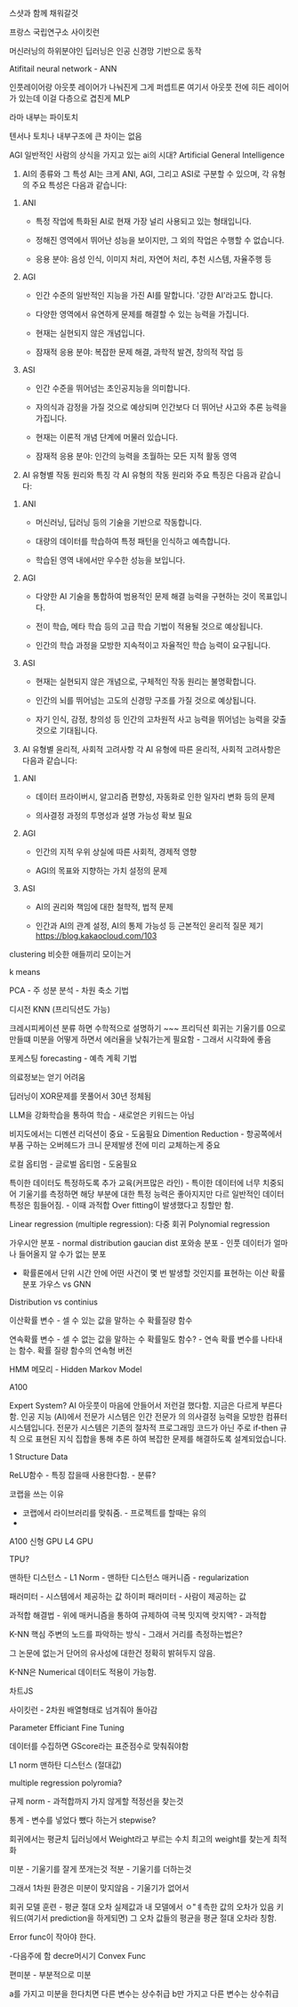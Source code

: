 스샷과 함께 채워갈것

프랑스 국립연구소 사이킷런

머신러닝의 하위분야인 딥러닝은 인공 신경망 기반으로 동작

Atifitail neural network - ANN

인풋레이어랑 아웃풋 레이어가 나눠진게 그게 퍼셉트론
여기서 아웃풋 전에 히든 레이어가 있는데 이걸 다층으로 겹친게 MLP

라마 내부는 파이토치

텐서나 토치나 내부구조에 큰 차이는 없음

AGI 일반적인 사람의 상식을 가지고 있는 ai의 시대?
Artificial General Intelligence

1. AI의 종류와 그 특성
AI는 크게 ANI, AGI, 그리고 ASI로 구분할 수 있으며, 각 유형의 주요 특성은 다음과 같습니다:

 

1) ANI

   - 특정 작업에 특화된 AI로 현재 가장 널리 사용되고 있는 형태입니다.

   - 정해진 영역에서 뛰어난 성능을 보이지만, 그 외의 작업은 수행할 수 없습니다.

   - 응용 분야: 음성 인식, 이미지 처리, 자연어 처리, 추천 시스템, 자율주행 등

 

2) AGI

   - 인간 수준의 일반적인 지능을 가진 AI를 말합니다. '강한 AI'라고도 합니다.

   - 다양한 영역에서 유연하게 문제를 해결할 수 있는 능력을 가집니다.

   - 현재는 실현되지 않은 개념입니다.

   - 잠재적 응용 분야: 복잡한 문제 해결, 과학적 발견, 창의적 작업 등

 

3) ASI

   - 인간 수준을 뛰어넘는 초인공지능을 의미합니다.

   - 자의식과 감정을 가질 것으로 예상되며 인간보다 더 뛰어난 사고와 추론 능력을 가집니다.

   - 현재는 이론적 개념 단계에 머물러 있습니다.

   - 잠재적 응용 분야: 인간의 능력을 초월하는 모든 지적 활동 영역

 

2. AI 유형별 작동 원리와 특징
각 AI 유형의 작동 원리와 주요 특징은 다음과 같습니다:

 

1) ANI

   - 머신러닝, 딥러닝 등의 기술을 기반으로 작동합니다.

   - 대량의 데이터를 학습하여 특정 패턴을 인식하고 예측합니다.

   - 학습된 영역 내에서만 우수한 성능을 보입니다.

 

2) AGI

   - 다양한 AI 기술을 통합하여 범용적인 문제 해결 능력을 구현하는 것이 목표입니다.

   - 전이 학습, 메타 학습 등의 고급 학습 기법이 적용될 것으로 예상됩니다.

   - 인간의 학습 과정을 모방한 지속적이고 자율적인 학습 능력이 요구됩니다.

 

3) ASI

   - 현재는 실현되지 않은 개념으로, 구체적인 작동 원리는 불명확합니다.

   - 인간의 뇌를 뛰어넘는 고도의 신경망 구조를 가질 것으로 예상됩니다.

   - 자기 인식, 감정, 창의성 등 인간의 고차원적 사고 능력을 뛰어넘는 능력을 갖출 것으로 기대됩니다.

 

3. AI 유형별 윤리적, 사회적 고려사항
각 AI 유형에 따른 윤리적, 사회적 고려사항은 다음과 같습니다:

1) ANI
   - 데이터 프라이버시, 알고리즘 편향성, 자동화로 인한 일자리 변화 등의 문제

   - 의사결정 과정의 투명성과 설명 가능성 확보 필요

2) AGI
   - 인간의 지적 우위 상실에 따른 사회적, 경제적 영향

   - AGI의 목표와 지향하는 가치 설정의 문제

3) ASI
   - AI의 권리와 책임에 대한 철학적, 법적 문제

   - 인간과 AI의 관계 설정, AI의 통제 가능성 등 근본적인 윤리적 질문 제기
https://blog.kakaocloud.com/103

clustering 비슷한 애들끼리 모이는거

k means

PCA - 주 성분 분석 - 차원 축소 기법

디시전
KNN (프리딕션도 가능)

크레시피케이션 분류 하면 수학적으로 설명하기 ~~~
프리딕션 회귀는 기울기를 0으로 만들떄 미분을 어떻게 하면서 에러율을 낮춰가는게 필요함 - 그래서 시각화에 좋음

포케스팅 forecasting - 예측 계획 기법

의료정보는 얻기 어려움

딥러닝이 XOR문제를 못풀어서 30년 정체됨

LLM을 강화학습을 통하여 학습 - 새로얻은 키워드는 아님

비지도에서는 디멘션 리덕션이 중요 - 도움필요
Dimention Reduction - 항공쪽에서 부품 구하는 오버헤드가 크니 문제발생 전에 미리 교체하는게 중요

로컬 옵티멈 - 글로벌 옵티멈 - 도움필요

특이한 데이터도 특정하도록 추가 교육(커프많은 라인) - 특이한 데이터에 너무 치중되어 기울기를 측정하면 해당 부분에 대한 특정 능력은 좋아지지만 다르 일반적인 데이터 특정은 힘들어짐. - 이때 과적합 Over fitting이 발생했다고 칭할만 함.

Linear regression (multiple regression): 다중 회귀
Polynomial regression

가우시안 분포 - normal distribution
gaucian dist
포와송 분포 - 인풋 데이터가 얼마나 들어올지 알 수가 없는 분포
- 확률론에서 단위 시간 안에 어떤 사건이 몇 번 발생할 것인지를 표현하는 이산 확률 분포
가우스 vs GNN

Distribution vs continius



이산확률 변수 - 셀 수 있는 값을 말하는 수
확률질량 함수

연속확률 변수 - 셀 수 없는 값을 말하는 수 
확률밀도 함수? - 연속 확률 변수를 나타내는 함수. 확률 질량 함수의 연속형 버전

HMM 메모리 - Hidden Markov Model

A100

Expert System?
AI 아웃풋이 마음에 안들어서 저런걸 했다함. 지금은 다르게 부른다함.
인공 지능 (AI)에서 전문가 시스템은 인간 전문가 의 의사결정 능력을 모방한 컴퓨터 시스템입니다. 전문가 시스템은 기존의 절차적 프로그래밍 코드가 아닌 주로 if-then 규칙 으로 표현된 지식 집합을 통해 추론 하여 복잡한 문제를 해결하도록 설계되었습니다.

1 Structure Data

ReLU함수 - 특징 잡을때 사용한다함. - 분류?

코랩을 쓰는 이유
- 코랩에서 라이브러리를 맞춰줌. - 프로젝트를 할때는 유의
- 

A100 신형 GPU
L4 GPU

TPU?

맨하탄 디스턴스 - L1 Norm - 맨하탄 디스턴스 매커니즘 - regularization

패러미터 - 시스템에서 제공하는 값
하이퍼 패러미터 - 사람이 제공하는 값

과적합 해결법 - 위에 매커니즘을 통하여 규제하여 극복
밋지액 랏지액? - 과적합

K-NN 핵심
주변의 노드를 파악하는 방식 - 그래서 거리를 측정하는법은?

그 논문에 없는거
단어의 유사성에 대한건 정확히 밝혀두지 않음.

K-NN은 Numerical 데이터도 적용이 가능함.

차트JS

사이킷런 - 2차원 배열형태로 넘겨줘야 돌아감

Parameter Efficiant Fine Tuning

데이터를 수집하면 GScore라는 표준점수로 맞춰줘야함

L1 norm 맨하탄 디스턴스 (절대값)

multiple regression
polyromia?

규제 norm - 과적합까지 가지 않게할 적정선을 찾는것

통계 - 변수를 넣었다 뺐다 하는거 stepwise?

회귀에서는 평균치
딥러닝에서 Weight라고 부르는 수치
최고의 weight를 찾는게 최적화

미분 - 기울기를 잘게 쪼개는것
적분 - 기울기를 더하는것

그래서 1차원 환경은 미분이 맞지않음 - 기울기가 없어서 

회귀 모델 훈련 - 평균 절대 오차
실제값과 내 모델에서 ㅇ"ㅖ측한 값의 오차가 있음
키워드(여기서 prediction을 하게되면)
그 오차 값들의 평균을 평균 절대 오차라 칭함.

Error func이 작아야 한다.

-다음주에 함
decre머시기
Convex Func

편미분 - 부분적으로 미분

a를 가지고 미분을 한다치면 다른 변수는 상수취급
b만 가지고 다른 변수는 상수취급

